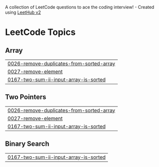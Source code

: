 A collection of LeetCode questions to ace the coding interview! - Created using [LeetHub v2](https://github.com/arunbhardwaj/LeetHub-2.0)
<!---LeetCode Topics Start-->
# LeetCode Topics
## Array
|  |
| ------- |
| [0026-remove-duplicates-from-sorted-array](https://github.com/Heiness/LeetCode/tree/master/0026-remove-duplicates-from-sorted-array) |
| [0027-remove-element](https://github.com/Heiness/LeetCode/tree/master/0027-remove-element) |
| [0167-two-sum-ii-input-array-is-sorted](https://github.com/Heiness/LeetCode/tree/master/0167-two-sum-ii-input-array-is-sorted) |
## Two Pointers
|  |
| ------- |
| [0026-remove-duplicates-from-sorted-array](https://github.com/Heiness/LeetCode/tree/master/0026-remove-duplicates-from-sorted-array) |
| [0027-remove-element](https://github.com/Heiness/LeetCode/tree/master/0027-remove-element) |
| [0167-two-sum-ii-input-array-is-sorted](https://github.com/Heiness/LeetCode/tree/master/0167-two-sum-ii-input-array-is-sorted) |
## Binary Search
|  |
| ------- |
| [0167-two-sum-ii-input-array-is-sorted](https://github.com/Heiness/LeetCode/tree/master/0167-two-sum-ii-input-array-is-sorted) |
<!---LeetCode Topics End-->
